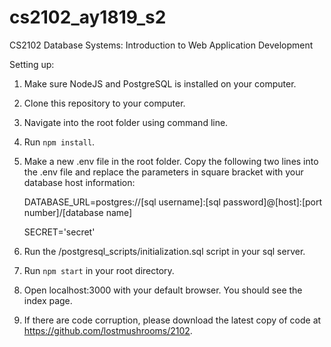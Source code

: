 # cs2102_ay1819_s2
CS2102 Database Systems: Introduction to Web Application Development

Setting up:
1. Make sure NodeJS and PostgreSQL is installed on your computer.

2. Clone this repository to your computer.

3. Navigate into the root folder using command line.

4. Run `npm install`.

5. Make a new .env file in the root folder. Copy the following two lines into the .env file and replace the parameters in square bracket with your database host information:

    DATABASE_URL=postgres://[sql username]:[sql password]@[host]:[port number]/[database name] 

    SECRET='secret' 

6. Run the /postgresql_scripts/initialization.sql script in your sql server.

7. Run `npm start` in your root directory. 

8. Open localhost:3000 with your default browser. You should see the index page.

9. If there are code corruption, please download the latest copy of code at https://github.com/lostmushrooms/2102.

